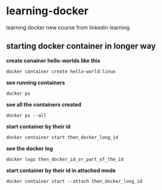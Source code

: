 # learning-docker
learning docker new course from linkedin learning


## starting docker container in longer way

**create conainer hello-worlds like this** </br>

```dj
docker container create hello-world:linux
```

**see running containers** </br>
```dj 
docker ps 
```

**see all the containers created** </br>
```dj
docker ps --all
```
**start container by their id** </br>
```dj
docker container start then_docker_long_id
```

**see the docker log** </br>
```dj
docker logs then_docker_id_or_part_of_the_id
```

**start container by their id in attached mode** </br>
```dj
docker container start --attach then_docker_long_id
```

